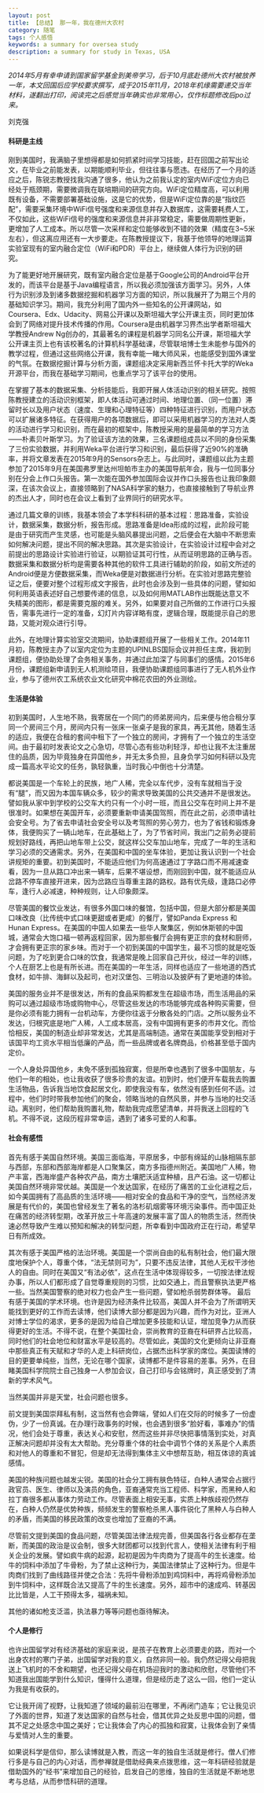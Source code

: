 ```yaml
---
layout: post
title: 【总结】 那一年，我在德州大农村
category: 随笔
tags: 个人感悟
keywords: a summary for oversea study
description: a summary for study in Texas, USA
---
```


*2014年5月有幸申请到国家留学基金到美帝学习，后于10月底赴德州大农村被放养一年，本文回国后应学校要求撰写，成于2015年11月，2018年机缘需要递交当年材料，遂翻出打印，阅读完之后感觉当年确实也非常用心，仅作标题修改后po过来。*

刘克强


#### 科研是主线

刚到美国时，我满脑子里想得都是如何抓紧时间学习技能，赶在回国之前写出论文，在毕业之前能发表，以期能顺利毕业，但往往事与愿违。在经历了一个月的适应之后，陈锐志教授找我沟通了很多，他认为之前我认定的室内WiFi定位方向已经处于瓶颈期，需要微调我在联培期间的研究方向。WiFi定位精度高，可以利用既有设备，不需要部署基础设施，这是它的优势，但是WiFi定位靠的是“指纹匹配”，需要采集环境中WiFi信号强度和来源信息并存入数据库，这需要耗费人工，不仅如此，这些WiFi信号的强度和来源信息并非非常稳定，需要做周期性更新，更增加了人工成本。所以尽管一次采样和定位能够收到不错的效果（精度在3~5米左右），但这离应用还有一大步要走。在陈教授提议下，我基于他领导的地理运算实验室现有的室内融合定位（WiFi和PDR）平台上，继续做人体行为识别的研究。

为了能更好地开展研究，既有室内融合定位是基于Google公司的Android平台开发的，而该平台是基于Java编程语言，所以我必须加强该方面学习。另外，人体行为识别涉及到诸多数据挖掘和机器学习方面的知识，所以我展开了为期三个月的基础知识学习。期间，我充分利用了国内外一些知名的公开课网站，如Coursera、Edx、Udacity、网易公开课以及斯坦福大学公开课主页，同时更加体会到了网络对提升技术传播的作用。Coursera是由机器学习界杰出学者斯坦福大学教授Andrew Ng创办的，其最著名的课程是机器学习同名公开课，斯坦福大学公开课主页上也有该校著名的计算机科学基础课，尽管联培博士生未能参与国外的教学过程，但通过这些网络公开课，我有幸能一睹大师风采，也能感受到国外课堂的气氛。在数据挖掘计算与分析方面，课题组决定采用新西兰怀卡托大学的Weka开源平台，而我在基础学习期间，也重点学习了该平台的使用。

在掌握了基本的数据采集、分析技能后，我即开展人体活动识别的相关研究。按照陈教授建立的活动识别框架，即人体活动可通过时间、地理位置、（同一位置）滞留时长以及用户状态（速度、生理和心理特征等）四种特征进行识别，而用户状态可以扩展诸多特征。在获得用户的各项数据后，即可以采用机器学习的方法对人类的活动进行学习和识别，而在最初的框架中，陈教授采用的是最简单的学习方法——朴素贝叶斯学习。为了验证该方法的效果，三名课题组成员以不同的身份采集了三份实验数据，并利用Weka平台进行学习和识别，最后获得了近90%的准确率，并将文章发表在2015年9月的Sensors杂志上。与此同时，课题组以此为主题参加了2015年9月在美国弗罗里达州坦帕市主办的美国导航年会，我与一位同事分别在分会上作口头报告。第一次能在国外参加国际会议并作口头报告也让我印象颇深，在该次会议上，直接领略到了NASA科学家的魅力，也直接接触到了导航业界的杰出人才，同时也在会议上看到了业界同行的研究水平。

通过几篇文章的训练，我基本领会了本学科科研的基本过程：思路准备，实验设计，数据采集，数据分析，报告形成。思路准备是Idea形成的过程，此阶段可能是由于研究而产生灵感，也可能是头脑风暴提出问题，之后便会在大脑中不断思索如何解决问题，提出不同的解决思路。其次是实验设计，在实验设计过程中会对之前提出的思路设计实验进行验证，以期验证其可行性，从而证明思路的正确与否。数据采集和数据分析均是需要各种其他的软件工具进行辅助的阶段，如前文所述的Android便是方便数据采集，而Weka便是对数据进行分析。在实验对思路完整验证之后，便要对整个过程形成文字报告，此时也会涉及到一些具体的问题，譬如如何利用英语表述好自己想要传递的信息，以及如何用MATLAB作出既能达意又不失精美的图形，都是需要克服的难关。另外，如果要对自己所做的工作进行口头报告，需事先进行一定的准备，幻灯片内容详略有度，逻辑合理，既能提示自己的思路，又能对观众进行引导。

此外，在地理计算实验室交流期间，协助课题组开展了一些相关工作。2014年11月初，陈教授主办了以室内定位为主题的UPINLBS国际会议并担任主席，我初到课题组，便协助处理了会务相关事务，并通过此加深了与同事们的感情。2015年6月份，课题组新申请到无人机测绘项目，我便协助课题组同事进行了无人机外业作业，参与了德州农工系统农业文化研究中棉花农田的外业测绘。

#### 生活是体验

初到美国时，人生地不熟，我寄居在一个同门的师弟房间内，后来便与他合租分享同一个房间三个月，房间内只有一张床一张桌子是我的家具，再无其他，随着生活的适应，我便在合租的套间中租下了一个独立的房间，才拥有了一个独立的生活空间。由于最初时发表论文之心急切，尽管心态有些功利轻浮，却也让我不太注重居住的品质，因为毕竟独身在异国他乡，并无太多负担，且身负学习如何科研以及完成一篇高水平论文的任务，孰轻孰重，当时我心中倒也十分清楚。

都说美国是一个车轮上的民族，地广人稀，完全以车代步，没有车就相当于没有“腿”，而又因为本国车辆众多，较少的需求导致美国的公共交通并不是很发达。譬如我从家中到学校的公交车大约只有一个小时一班，而且公交车在时间上并不是很准时。如果想在美国开车，必须要重新申请美国驾照，而在此之前，必须申请社会安全号。为了省去申请社会安全号以及考驾照的劳心劳力，也为了省钱和锻炼身体，我便购买了一辆山地车，在此基础上了，为了节省时间，我出门之前务必提前规划好路线，再把山地车带上公交，就这样公交车加山地车，完成了一年的生活和学习必须的交通需求。另外，在美国和中国的坐车体验，更加让我认识到一个社会讲规矩的重要。初到美国时，不能适应他们为何高速通过丁字路口而不用减速查看，因为一旦从路口冲出来一辆车，后果不堪设想，而刚回到中国，就不能适应从岔路不停车直接开进来，因为岔路应当尊重主路的路权。路有优先级，逢路口必停车，逢行人必减速，种种规则，让人印象颇深。

尽管美国的餐饮业发达，有很多外国口味的餐馆，包括中国，但是大部分都是美国口味改良（比传统中式口味更甜或者更咸）的餐厅，譬如Panda Express 和 Hunan Express。在美国的中国人如果去一些华人聚集区，例如休斯顿的中国城，通常会大饱口福一顿再返程回家，因为那些餐厅会拥有更正宗的食材和厨师，才会拥有更正宗的家乡味。而对于一个初到美国的中国学生，最不习惯的就是吃饭问题，为了吃到更合口味的饮食，我通常是晚上回家自己开伙，经过一年的训练，个人在厨艺上也是有所长进。而在美国的一年生活，同样也适应了一些地道的西式食材，如牛排、海鲜以及起司，也对汉堡包、三明治以及披萨有了更地道的体验。

美国的服务业并不是很发达，所有的食品采购都发生在超级市场，而生活用品的采购可以通过超级市场或购物中心，尽管这些发达的市场能够完成各种购买需要，但是你必须有能力拥有一台机动车，方便你往返于分散各处的门店。之所以服务业不发达，归根究底是地广人稀，人工成本居高，没有中国拥有更多的市井文化。而恰恰相反，美国的制造业却非常发达，尤其是高端制造。通常在美国能享受到相对于该国平均工资水平相当低廉的产品，而一些品牌或者名牌商品，价格甚至低于国内定价。

一个人身处异国他乡，未免不感到孤独寂寞，但是所幸也遇到了很多中国朋友，与他们一年的相处，也让我收获了很多珍贵的友谊。初到时，他们便开车载我去购置生活物品，告诉我当地饮食起居文化，即使我没有车，依然没有感到任何不适。过程中，他们时时带我参加他们的聚会，领略当地的自然风景，并参与当地的社交活动。离别时，他们帮助我购置礼物，帮助我完成愿望清单，并将我送上回程的飞机。不得不说，这段历程非常幸运，遇到了诸多可爱的人和事。

#### 社会有感悟

首先有感于美国自然环境。美国三面临海，平原居多，中部有绵延的山脉相隔东部与西部，东部和西部海岸都是人口聚集区，南方多指德州附近。美国地广人稀，物产丰富，西海岸盛产各种农产品，南方土壤肥沃适宜种植，且产石油。这一切都让美国自然环境非常优越。美国是一个发达国家，在经历了痛苦的工业化进程之后，如今美国拥有了高品质的生活环境——相对安全的食品和干净的空气，当然经济发展是有代价的，美国也曾经发生了著名的洛杉矶烟雾等环境污染事件。而中国正处在痛苦的经济转型期，改革开放三十年高速的发展丰富了国人的物质生活，然而快速必然导致产生难以预知和解决的转型问题，所幸看到中国政府正在行动，希望早日有所成效。

其次有感于美国严格的法治环境。美国是一个崇尚自由的私有制社会，他们最大限度地保护个人，尊重个体，“法无禁则可为”，只要不违反法律，其他人无权干涉他人的自由。同时在美国又“有法必依”，这点在生活中体现得较多，一切按法律法规办事，所以人们都形成了自觉尊重规则的习惯，比如交通上，而且警察执法更严格一些。当然美国警察的绝对权力也会产生一些问题，譬如枪杀弱势群体等。
最后有感于美国的学术环境。也许是因为经济条件比较高，美国人并不会为了所谓明天能找到更好的工作而去读博，他们读博大部分都是因为兴趣，而作为对比，亚洲人对博士学位的渴求，更多的是因为给自己增加更多技能和认证，增加竞争力从而获得更好的生活。不得不说，在整个美国社会，崇尚教育的亚裔在科研界占比较高，同时他们的社会地位和财富水平是较高的。尽管如此，美国的文化更倾向让非亚裔中那些真正有天赋和才华的人走上科研岗位，占据杰出科学家的席位。美国读博的目的更要单纯些，当然，无论在哪个国家，读博都不是件容易的差事。另外，在目睹美国科学院院士自己独身一人参加会议，自己打印与会铭牌时，真正感受到了清新的学术风气。

当然美国并非是天堂，社会问题也很多。

前文提到美国崇拜私有制，这当然有也会弊端，譬如人们在交际的时候多了一份虚伪，少了一份真诚。在办理行政事务的时候，也会遇到很多“脸好看，事难办”的情况，他们会处于尊重，表达关心和安慰，然而这些并非尽快把事情落到实处，对真正解决问题却并没有太大帮助。充分尊重个体的社会中调节个体的关系是个人素质和对他人的尊重和不冒犯，但是却无法得到集体主义中想帮互助，相互体谅的真诚感情。

美国的种族问题也越发尖锐。美国的社会分工拥有肤色特征，白种人通常会占据行政官员、医生、律师以及演员的角色，亚裔通常充当工程师、科学家，而黑种人和拉丁裔很多都从事体力劳动工作。尽管表面上相安无事，实质上种族歧视仍然存在，白种人仍然是优势种族，频频发生的警察枪杀黑人事件锐化了黑种人与白种人的矛盾，而美国的移民政策的改变也增加了亚裔的不满。

尽管前文提到美国的食品问题，尽管美国法律法规完善，但美国各行各业都存在垄断，而美国的政治是议会制，很多大财团都可以找到代言人，使相关法律有利于相关企业的发展。譬如疯牛病的起源，起初是因为牛肉商为了提高牛的生长速度。给牛的饲料中添加了牛骨粉，为了禁止这种行为，美国法律禁止了这种行为。但是牛肉商们找到了曲线路径并使之合法：先将牛骨粉添加到鸡饲料中，再将鸡骨粉添加到牛饲料中，这样既合法又提高了牛的生长速度。另外，超市中的速成鸡、转基因比比皆是，人工干预得太多，福祸未知。

其他的诸如枪支泛滥，执法暴力等等问题也亟待解决。

#### 个人是修行

也许出国留学对有经济基础的家庭来说，是孩子在教育上必须要走的路，而对一个出身农村的寒门子弟，出国留学对我的意义，自然非同一般。我仍然记得父母把我送上飞机时的不舍和期望，也还记得父母在机场迎我时的激动和欣慰，尽管他们不知道我出国能学到什么知识，懂得什么道理，但是经历走了这么一回，他们一定认为我是有收获的。

它让我开阔了视野，让我知道了领域的最前沿在哪里，不再闭门造车；它让我见识了外面的世界，知道了发达国家的自然与社会，借其优异之处反思中国的问题，借其不足之处感念中国之美好；它让我体会了内心的孤独和寂寞，让我体会到了亲情与爱情对人生的重要。

如果说科学是信仰，那么读博就是入教，而这一年的独自生活就是修行。僧人们修行多是与自己的内心对话，而参禅就是借助经典来点拨思维，这一年科研经验就是借助国外的“经书”来增加自己的经验，启发自己的思维，独自的生活就是不断地思考与总结，从而参悟科研的道理。